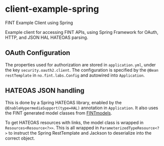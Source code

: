 # client-example-spring
FINT Example Client using Spring

Example client for accessing FINT APIs, using Spring Framework for OAuth, HTTP, and JSON HAL HATEOAS parsing.

## OAuth Configuration

The properties used for authorization are stored in `application.yml`, 
under the key `security.oauth2.client`. The configuration is specified by
the `@Bean` `restTemplate` in `no.fint.labs.Config` and autowired into `Application`.

## HATEOAS JSON handling

This is done by a Spring HATEOAS library, enabled by the `@EnableHypermediaSupport(type=HAL)`
annotation in `Application`.  It also uses the FINT generated model classes from [FINTmodels](/FINTmodels).

To get HATEOAS resources with links, the model class is wrapped in `Resources<Resource<?>>`.
This is all wrapped in `ParameterizedTypeResource<?>` to instruct the Spring RestTemplate and Jackson to
deserialize into the correct object.
